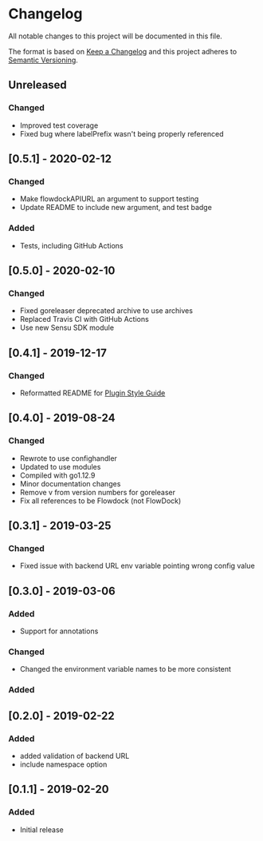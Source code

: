 # Changelog
All notable changes to this project will be documented in this file.

The format is based on [Keep a Changelog](http://keepachangelog.com/en/1.0.0/)
and this project adheres to [Semantic
Versioning](http://semver.org/spec/v2.0.0.html).

## Unreleased

### Changed
- Improved test coverage
- Fixed bug where labelPrefix wasn't being properly referenced

## [0.5.1] - 2020-02-12

### Changed
- Make flowdockAPIURL an argument to support testing
- Update README to include new argument, and test badge

### Added
- Tests, including GitHub Actions

## [0.5.0] - 2020-02-10

### Changed
- Fixed goreleaser deprecated archive to use archives
- Replaced Travis CI with GitHub Actions
- Use new Sensu SDK module

## [0.4.1] - 2019-12-17

### Changed
- Reformatted README for [Plugin Style Guide](https://github.com/sensu-plugins/community/blob/master/PLUGIN_STYLEGUIDE.md)

## [0.4.0] - 2019-08-24

### Changed
- Rewrote to use confighandler
- Updated to use modules
- Compiled with go1.12.9
- Minor documentation changes
- Remove v from version numbers for goreleaser
- Fix all references to be Flowdock (not FlowDock)

## [0.3.1] - 2019-03-25

### Changed
- Fixed issue with backend URL env variable pointing wrong config value

## [0.3.0] - 2019-03-06

### Added
- Support for annotations

### Changed
- Changed the environment variable names to be more consistent

### Added

## [0.2.0] - 2019-02-22

### Added
- added validation of backend URL
- include namespace option


## [0.1.1] - 2019-02-20

### Added
- Initial release

